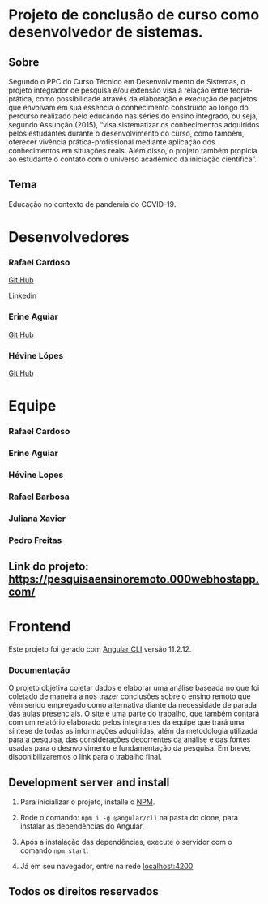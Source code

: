 # Projeto de conclusão de curso como desenvolvedor de sistemas.

## Sobre
Segundo o PPC do Curso Técnico em Desenvolvimento de Sistemas, o projeto integrador de pesquisa e/ou extensão visa a relação entre teoria-prática, como possibilidade através da elaboração e execução de projetos que envolvam em sua essência o conhecimento construído ao longo do percurso realizado pelo educando nas séries do ensino integrado, ou seja, segundo Assunção (2015), “visa sistematizar os conhecimentos adquiridos pelos estudantes durante o desenvolvimento do curso, como também, oferecer vivência prática-profissional mediante aplicação dos conhecimentos em situações reais. Além disso, o projeto também propicia ao estudante o contato com o universo acadêmico da iniciação científica”.

## Tema
Educação no contexto de pandemia do COVID-19.

# Desenvolvedores
### Rafael Cardoso
[Git Hub](https://github.com/RafaelCardoso11)

[Linkedin](https://www.linkedin.com/in/rafaelcardoso11/)

### Erine Aguiar
[Git Hub](https://github.com/Erineble)

### Hévine Lópes
[Git Hub](https://github.com/HevLop)

# Equipe
### Rafael Cardoso

### Erine Aguiar

### Hévine Lopes

### Rafael Barbosa

### Juliana Xavier

### Pedro Freitas

## Link do projeto: https://pesquisaensinoremoto.000webhostapp.com/

# Frontend
Este projeto foi gerado com  [Angular CLI](https://github.com/angular/angular-cli) versão 11.2.12.

###  Documentação
O projeto objetiva coletar dados e elaborar uma análise baseada no que foi coletado de maneira a nos trazer conclusões sobre o ensino remoto que vêm sendo empregado como alternativa diante da necessidade de parada das aulas presenciais. O site é uma parte do trabalho, que também contará com um relatório elaborado pelos integrantes da equipe que trará uma síntese de todas as informações adquiridas, além da metodologia utilizada para a pesquisa, das considerações decorrentes da análise e das fontes usadas para o desnvolvimento e fundamentação da pesquisa. Em breve, disponibilizaremos o link para o trabalho final.

## Development server and install

1. Para inicializar o projeto, installe o [NPM](https://www.npmjs.com/).

2. Rode o comando: `npm i -g @angular/cli` na pasta do clone, para instalar as dependências do Angular.

3. Após a instalação das dependências, execute o servidor com o comando `npm start`.

4. Já em seu navegador, entre na rede [localhost:4200](http://localhost:4200/)

## Todos os direitos reservados